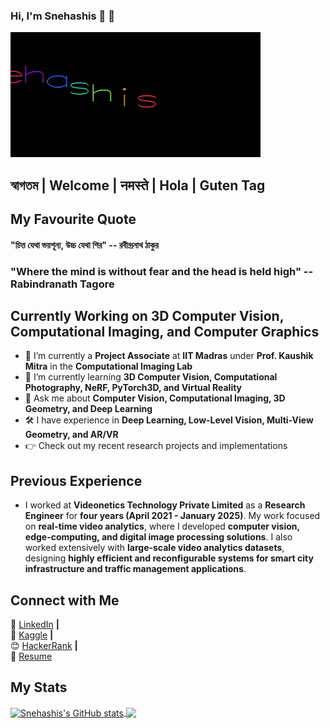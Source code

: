 ### Hi, I'm Snehashis 🙂 👋
![My animation](output.gif)
## স্বাগতম | Welcome | नमस्ते | Hola | Guten Tag  

## My Favourite Quote

#### "চিত্ত যেথা ভয়শূন্য, উচ্চ যেথা শির" -- রবীন্দ্রনাথ ঠাকুর  
### "Where the mind is without fear and the head is held high" -- Rabindranath Tagore  

## Currently Working on 3D Computer Vision, Computational Imaging, and Computer Graphics

- 🔭 I’m currently a **Project Associate** at **IIT Madras** under **Prof. Kaushik Mitra** in the **Computational Imaging Lab**
- 🌱 I’m currently learning **3D Computer Vision, Computational Photography, NeRF, PyTorch3D, and Virtual Reality**
- 💬 Ask me about **Computer Vision, Computational Imaging, 3D Geometry, and Deep Learning**
- 🛠 I have experience in **Deep Learning, Low-Level Vision, Multi-View Geometry, and AR/VR**
- 👉 Check out my recent research projects and implementations 

## Previous Experience

- I worked at **Videonetics Technology Private Limited** as a **Research Engineer** for **four years (April 2021 - January 2025)**. My work focused on **real-time video analytics**, where I developed **computer vision, edge-computing, and digital image processing solutions**. I also worked extensively with **large-scale video analytics datasets**, designing **highly efficient and reconfigurable systems for smart city infrastructure and traffic management applications**.

## Connect with Me

👔 [LinkedIn][linkedin] **|**  
🏡 [Kaggle][kaggle] **|**  
😊 [HackerRank][HackerRank] **|**  
📄 [Resume][resume]  

## My Stats

<a href="https://github.com/anuraghazra/github-readme-stats">
  <img align="center" src="https://github-readme-stats.vercel.app/api?username=snehashis1997&show_icons=true&include_all_commits=true&theme=radical" alt="Snehashis's GitHub stats" />
</a>
<a href="https://github.com/anuraghazra/github-readme-stats">
  <img align="center" src="https://github-readme-stats.vercel.app/api/top-langs/?username=snehashis1997&layout=compact&theme=radical" />
</a>

[Videonetics Technology Private Limited]: https://www.videonetics.com/  
[resume]: https://drive.google.com/file/d/1mdi7HJxIwzcgROAXUZvgmIyO2rjPkSWj/view?usp=sharing  
[linkedin]: https://www.linkedin.com/in/snehashis-chatterjee-576368123/  
[kaggle]: https://www.kaggle.com/snehashis1997  
[HackerRank]: https://www.hackerrank.com/Snehashis1997  
